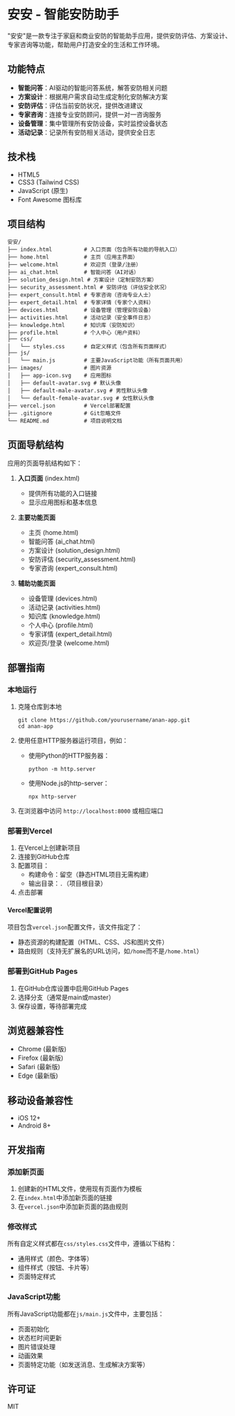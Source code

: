 # 安安 - 智能安防助手

"安安"是一款专注于家庭和商业安防的智能助手应用，提供安防评估、方案设计、专家咨询等功能，帮助用户打造安全的生活和工作环境。

## 功能特点

- **智能问答**：AI驱动的智能问答系统，解答安防相关问题
- **方案设计**：根据用户需求自动生成定制化安防解决方案
- **安防评估**：评估当前安防状况，提供改进建议
- **专家咨询**：连接专业安防顾问，提供一对一咨询服务
- **设备管理**：集中管理所有安防设备，实时监控设备状态
- **活动记录**：记录所有安防相关活动，提供安全日志

## 技术栈

- HTML5
- CSS3 (Tailwind CSS)
- JavaScript (原生)
- Font Awesome 图标库

## 项目结构

```
安安/
├── index.html          # 入口页面（包含所有功能的导航入口）
├── home.html           # 主页（应用主界面）
├── welcome.html        # 欢迎页（登录/注册）
├── ai_chat.html        # 智能问答（AI对话）
├── solution_design.html # 方案设计（定制安防方案）
├── security_assessment.html # 安防评估（评估安全状况）
├── expert_consult.html # 专家咨询（咨询专业人士）
├── expert_detail.html  # 专家详情（专家个人资料）
├── devices.html        # 设备管理（管理安防设备）
├── activities.html     # 活动记录（安全事件日志）
├── knowledge.html      # 知识库（安防知识）
├── profile.html        # 个人中心（用户资料）
├── css/
│   └── styles.css      # 自定义样式（包含所有页面样式）
├── js/
│   └── main.js         # 主要JavaScript功能（所有页面共用）
├── images/             # 图片资源
│   ├── app-icon.svg    # 应用图标
│   ├── default-avatar.svg # 默认头像
│   ├── default-male-avatar.svg # 男性默认头像
│   └── default-female-avatar.svg # 女性默认头像
├── vercel.json         # Vercel部署配置
├── .gitignore          # Git忽略文件
└── README.md           # 项目说明文档
```

## 页面导航结构

应用的页面导航结构如下：

1. **入口页面** (index.html)
   - 提供所有功能的入口链接
   - 显示应用图标和基本信息

2. **主要功能页面**
   - 主页 (home.html)
   - 智能问答 (ai_chat.html)
   - 方案设计 (solution_design.html)
   - 安防评估 (security_assessment.html)
   - 专家咨询 (expert_consult.html)

3. **辅助功能页面**
   - 设备管理 (devices.html)
   - 活动记录 (activities.html)
   - 知识库 (knowledge.html)
   - 个人中心 (profile.html)
   - 专家详情 (expert_detail.html)
   - 欢迎页/登录 (welcome.html)

## 部署指南

### 本地运行

1. 克隆仓库到本地
   ```
   git clone https://github.com/yourusername/anan-app.git
   cd anan-app
   ```

2. 使用任意HTTP服务器运行项目，例如：
   - 使用Python的HTTP服务器：
     ```
     python -m http.server
     ```
   - 使用Node.js的http-server：
     ```
     npx http-server
     ```

3. 在浏览器中访问 `http://localhost:8000` 或相应端口

### 部署到Vercel

1. 在Vercel上创建新项目
2. 连接到GitHub仓库
3. 配置项目：
   - 构建命令：留空（静态HTML项目无需构建）
   - 输出目录：`.`（项目根目录）
4. 点击部署

#### Vercel配置说明

项目包含`vercel.json`配置文件，该文件指定了：
- 静态资源的构建配置（HTML、CSS、JS和图片文件）
- 路由规则（支持无扩展名的URL访问，如`/home`而不是`/home.html`）

### 部署到GitHub Pages

1. 在GitHub仓库设置中启用GitHub Pages
2. 选择分支（通常是main或master）
3. 保存设置，等待部署完成

## 浏览器兼容性

- Chrome (最新版)
- Firefox (最新版)
- Safari (最新版)
- Edge (最新版)

## 移动设备兼容性

- iOS 12+
- Android 8+

## 开发指南

### 添加新页面

1. 创建新的HTML文件，使用现有页面作为模板
2. 在`index.html`中添加新页面的链接
3. 在`vercel.json`中添加新页面的路由规则

### 修改样式

所有自定义样式都在`css/styles.css`文件中，遵循以下结构：
- 通用样式（颜色、字体等）
- 组件样式（按钮、卡片等）
- 页面特定样式

### JavaScript功能

所有JavaScript功能都在`js/main.js`文件中，主要包括：
- 页面初始化
- 状态栏时间更新
- 图片错误处理
- 动画效果
- 页面特定功能（如发送消息、生成解决方案等）

## 许可证

MIT 